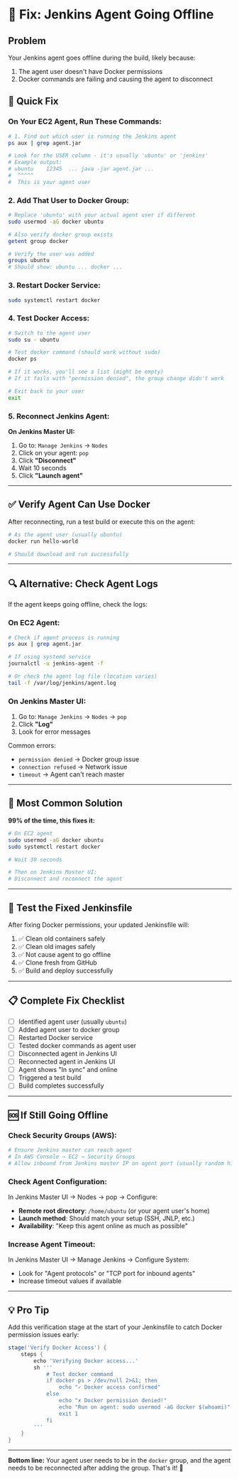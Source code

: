 # 🔧 Fix: Jenkins Agent Going Offline

## Problem
Your Jenkins agent goes offline during the build, likely because:
1. The agent user doesn't have Docker permissions
2. Docker commands are failing and causing the agent to disconnect

## 🚨 Quick Fix

### On Your EC2 Agent, Run These Commands:

```bash
# 1. Find out which user is running the Jenkins agent
ps aux | grep agent.jar

# Look for the USER column - it's usually 'ubuntu' or 'jenkins'
# Example output:
# ubuntu    12345  ... java -jar agent.jar ...
#  ^^^^^
#  This is your agent user
```

### 2. Add That User to Docker Group:

```bash
# Replace 'ubuntu' with your actual agent user if different
sudo usermod -aG docker ubuntu

# Also verify docker group exists
getent group docker

# Verify the user was added
groups ubuntu
# Should show: ubuntu ... docker ...
```

### 3. Restart Docker Service:

```bash
sudo systemctl restart docker
```

### 4. Test Docker Access:

```bash
# Switch to the agent user
sudo su - ubuntu

# Test docker command (should work without sudo)
docker ps

# If it works, you'll see a list (might be empty)
# If it fails with "permission denied", the group change didn't work

# Exit back to your user
exit
```

### 5. Reconnect Jenkins Agent:

**On Jenkins Master UI:**
1. Go to: `Manage Jenkins` → `Nodes`
2. Click on your agent: `pop`
3. Click **"Disconnect"**
4. Wait 10 seconds
5. Click **"Launch agent"**

---

## ✅ Verify Agent Can Use Docker

After reconnecting, run a test build or execute this on the agent:

```bash
# As the agent user (usually ubuntu)
docker run hello-world

# Should download and run successfully
```

---

## 🔍 Alternative: Check Agent Logs

If the agent keeps going offline, check the logs:

### On EC2 Agent:

```bash
# Check if agent process is running
ps aux | grep agent.jar

# If using systemd service
journalctl -u jenkins-agent -f

# Or check the agent log file (location varies)
tail -f /var/log/jenkins/agent.log
```

### On Jenkins Master UI:

1. Go to: `Manage Jenkins` → `Nodes` → `pop`
2. Click **"Log"**
3. Look for error messages

Common errors:
- `permission denied` → Docker group issue
- `connection refused` → Network issue
- `timeout` → Agent can't reach master

---

## 🎯 Most Common Solution

**99% of the time, this fixes it:**

```bash
# On EC2 agent
sudo usermod -aG docker ubuntu
sudo systemctl restart docker

# Wait 30 seconds

# Then on Jenkins Master UI:
# Disconnect and reconnect the agent
```

---

## 🧪 Test the Fixed Jenkinsfile

After fixing Docker permissions, your updated Jenkinsfile will:
1. ✅ Clean old containers safely
2. ✅ Clean old images safely
3. ✅ Not cause agent to go offline
4. ✅ Clone fresh from GitHub
5. ✅ Build and deploy successfully

---

## 📋 Complete Fix Checklist

- [ ] Identified agent user (usually `ubuntu`)
- [ ] Added agent user to docker group
- [ ] Restarted Docker service
- [ ] Tested docker commands as agent user
- [ ] Disconnected agent in Jenkins UI
- [ ] Reconnected agent in Jenkins UI
- [ ] Agent shows "In sync" and online
- [ ] Triggered a test build
- [ ] Build completes successfully

---

## 🆘 If Still Going Offline

### Check Security Groups (AWS):
```bash
# Ensure Jenkins master can reach agent
# In AWS Console → EC2 → Security Groups
# Allow inbound from Jenkins master IP on agent port (usually random high port)
```

### Check Agent Configuration:
In Jenkins Master UI → Nodes → pop → Configure:
- **Remote root directory**: `/home/ubuntu` (or your agent user's home)
- **Launch method**: Should match your setup (SSH, JNLP, etc.)
- **Availability**: "Keep this agent online as much as possible"

### Increase Agent Timeout:
In Jenkins Master UI → Manage Jenkins → Configure System:
- Look for "Agent protocols" or "TCP port for inbound agents"
- Increase timeout values if available

---

## 💡 Pro Tip

Add this verification stage at the start of your Jenkinsfile to catch Docker permission issues early:

```groovy
stage('Verify Docker Access') {
    steps {
        echo 'Verifying Docker access...'
        sh '''
            # Test docker command
            if docker ps > /dev/null 2>&1; then
                echo "✓ Docker access confirmed"
            else
                echo "✗ Docker permission denied!"
                echo "Run on agent: sudo usermod -aG docker $(whoami)"
                exit 1
            fi
        '''
    }
}
```

---

**Bottom line:** Your agent user needs to be in the `docker` group, and the agent needs to be reconnected after adding the group. That's it! 🚀
